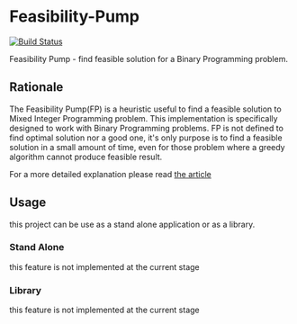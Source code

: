 # Feasibility-Pump 

[![Build Status](https://travis-ci.com/FilippoRanza/Feasibility-Pump.svg?branch=master)](https://travis-ci.com/FilippoRanza/Feasibility-Pump)

Feasibility Pump - find feasible solution for a Binary Programming
problem. 

## Rationale

The Feasibility Pump(FP) is a heuristic useful to find a feasible solution 
to Mixed Integer Programming problem. This implementation is specifically designed to work with Binary Programming problems. FP is not defined to 
find optimal solution nor a good one, it's only purpose is to find
a  feasible solution in a small amount of time, even for those problem 
where a greedy algorithm cannot produce feasible result.  

For a more detailed explanation please read [the article](http://www.dei.unipd.it/~fisch/papers/feasibility_pump.pdf)

## Usage
this project can be use as a stand alone application or
as a library.

### Stand Alone
this feature is not implemented at the current stage

### Library
this feature is not implemented at the current stage
